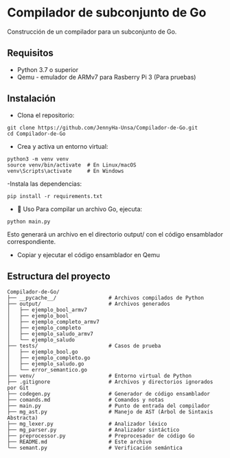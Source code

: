 # Compilador de subconjunto de Go

Construcción de un compilador para un subconjunto de Go.

## Requisitos

- Python 3.7 o superior
- Qemu - emulador de ARMv7 para Rasberry Pi 3 (Para pruebas)

## Instalación

- Clona el repositorio:

```
git clone https://github.com/JennyHa-Unsa/Compilador-de-Go.git
cd Compilador-de-Go
```

- Crea y activa un entorno virtual:
```
python3 -m venv venv
source venv/bin/activate  # En Linux/macOS
venv\Scripts\activate     # En Windows
```

-Instala las dependencias:
```
pip install -r requirements.txt
```
- 🧪 Uso
Para compilar un archivo Go, ejecuta:
```
python main.py 
```
Esto generará un archivo en el directorio output/ con el código ensamblador correspondiente.

- Copiar y ejecutar el código ensamblador en Qemu

## Estructura del proyecto
```
Compilador-de-Go/
├── __pycache__/                 # Archivos compilados de Python
├── output/                      # Archivos generados
│   ├── ejemplo_bool_armv7
│   ├── ejemplo_bool
│   ├── ejemplo_completo_armv7
│   ├── ejemplo_completo
│   ├── ejemplo_saludo_armv7
│   └── ejemplo_saludo
├── tests/                       # Casos de prueba
│   ├── ejemplo_bool.go
│   ├── ejemplo_completo.go
│   ├── ejemplo_saludo.go
│   └── error_semantico.go
├── venv/                        # Entorno virtual de Python
├── .gitignore                   # Archivos y directorios ignorados por Git
├── codegen.py                   # Generador de código ensamblador
├── comands.md                   # Comandos y notas
├── main.py                      # Punto de entrada del compilador
├── mg_ast.py                    # Manejo de AST (Árbol de Sintaxis Abstracta)
├── mg_lexer.py                  # Analizador léxico
├── mg_parser.py                 # Analizador sintáctico
├── preprocessor.py              # Preprocesador de código Go
├── README.md                    # Este archivo
└── semant.py                    # Verificación semántica
